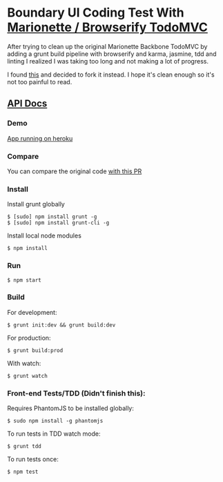 # Boundary UI Coding Test With [Marionette / Browserify TodoMVC](https://github.com/JSteunou/marionetteify)

After trying to clean up the original Marionette Backbone TodoMVC by adding a grunt build pipeline with browserify and karma, jasmine, tdd and linting I realized I was taking too long and not making a lot of progress.

I found [this](https://github.com/JSteunou/marionetteify) and decided to fork it instead.  I hope it's clean enough so it's not too painful to read.

## [API Docs](http://html5devgal.com/marionetteify-boundary-ui-coding-test/)

### Demo

[App running on heroku](https://floating-peak-3446.herokuapp.com/)

### Compare

You can compare the original code [with this PR](https://github.com/jewelsjacobs/marionetteify-boundary-ui-coding-test/pull/1)

### Install

Install grunt globally

    $ [sudo] npm install grunt -g
    $ [sudo] npm install grunt-cli -g
    
Install local node modules

    $ npm install
    
### Run

    $ npm start

### Build

For development:

    $ grunt init:dev && grunt build:dev  

For production:

    $ grunt build:prod
    
With watch:
    
    $ grunt watch

### Front-end Tests/TDD (Didn't finish this):

Requires PhantomJS to be installed globally:

    $ sudo npm install -g phantomjs

To run tests in TDD watch mode:

    $ grunt tdd

To run tests once:

    $ npm test
